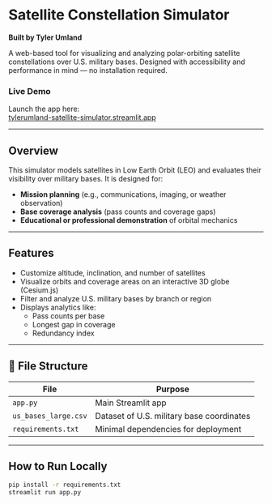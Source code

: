 # Satellite Constellation Simulator  
**Built by Tyler Umland**

A web-based tool for visualizing and analyzing polar-orbiting satellite constellations over U.S. military bases. Designed with accessibility and performance in mind — no installation required.

### Live Demo  
Launch the app here:  
[tylerumland-satellite-simulator.streamlit.app](https://tylerumland-satellite-simulator.streamlit.app)

---

## Overview

This simulator models satellites in Low Earth Orbit (LEO) and evaluates their visibility over military bases. It is designed for:

- **Mission planning** (e.g., communications, imaging, or weather observation)
- **Base coverage analysis** (pass counts and coverage gaps)
- **Educational or professional demonstration** of orbital mechanics

---

## Features

- Customize altitude, inclination, and number of satellites
- Visualize orbits and coverage areas on an interactive 3D globe (Cesium.js)
- Filter and analyze U.S. military bases by branch or region
- Displays analytics like:
  - Pass counts per base
  - Longest gap in coverage
  - Redundancy index

---

## 📁 File Structure

| File | Purpose |
|------|---------|
| `app.py` | Main Streamlit app |
| `us_bases_large.csv` | Dataset of U.S. military base coordinates |
| `requirements.txt` | Minimal dependencies for deployment |

---

## How to Run Locally

```bash
pip install -r requirements.txt
streamlit run app.py
